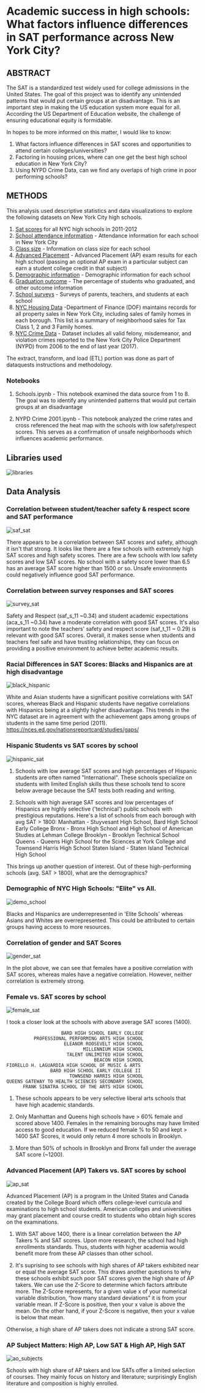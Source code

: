# Academic success in high schools: What factors influence differences in SAT performance across New York City?

## ABSTRACT

The SAT is a standardized test widely used for college admissions in the United States. The goal of this project was to identify any unintended patterns that would put certain groups at an disadvantage. This is an important step in making the US education system more equal for all. According the US Department of Education website, the challenge of ensuring educational equity is formidable.

In hopes to be more informed on this matter, I would like to know:

1. What factors influence differences in SAT scores and opportunities to attend certain colleges/universities?
2. Factoring in housing prices, where can one get the best high school education in New York City?
3. Using NYPD Crime Data, can we find any overlaps of high crime in poor performing schools?

## METHODS

This analysis used descriptive statistics and data visualizations to explore the following datasets on New York City high schools.

1. [Sat scores](https://data.cityofnewyork.us/Education/2012-SAT-Results/f9bf-2cp4) for all NYC high schools in 2011-2012
2. [School attendance information](https://data.cityofnewyork.us/Education/School-Attendance-and-Enrollment-Statistics-by-Dis/7z8d-msnt) - Attendance information for each school in New York City
3. [Class size](https://data.cityofnewyork.us/Education/2010-2011-Class-Size-School-level-detail/urz7-pzb3) - Information on class size for each school
4. [Advanced Placement](https://data.cityofnewyork.us/Education/AP-College-Board-2010-School-Level-Results/itfs-ms3e) - Advanced Placement (AP) exam results for each high school (passing an optional AP exam in a particular subject can earn a student college credit in that subject)
5. [Demographic information](https://data.cityofnewyork.us/Education/School-Demographics-and-Accountability-Snapshot-20/ihfw-zy9j) - Demographic information for each school
6. [Graduation outcome](https://data.cityofnewyork.us/Education/Graduation-Outcomes-Classes-Of-2005-2010-School-Le/vh2h-md7a) - The percentage of students who graduated, and other outcome information
7. [School surveys](https://data.cityofnewyork.us/Education/NYC-School-Survey-2011/mnz3-dyi8) - Surveys of parents, teachers, and students at each school
8. [NYC Housing Data](https://dev.socrata.com/foundry/data.cityofnewyork.us/5ebm-myj7) -Department of Finance (DOF) maintains records for all property sales in New York City, including sales of family homes in each borough. This list is a summary of neighborhood sales for Tax Class 1, 2 and 3 Family homes.
9. [NYC Crime Data](https://data.cityofnewyork.us/Public-Safety/NYPD-Complaint-Data-Historic/qgea-i56i/data) - Dataset includes all valid felony, misdemeanor, and violation crimes reported to the New York City Police Department (NYPD) from 2006 to the end of last year (2017).

The extract, transform, and load (ETL) portion was done as part of dataquests instructions and methodology.

### Notebooks

1. Schools.ipynb - This notebook examined the data source from 1 to 8. The goal was to identify any unintended patterns that would put certain groups at an disadvantage

2. NYPD Crime 2001.ipynb - This notebook analyzed the crime rates and cross referenced the heat map with the schools with low safety/respect scores. This serves as a confirmation of unsafe neighborhoods which influences academic performance.


## Libraries used

![libraries](https://github.com/aclao89/NYC_Race-SAT/blob/master/Images/libraries.png)

## Data Analysis

### Correlation between student/teacher safety & respect score and SAT performance

![saf_sat](https://github.com/aclao89/NYC_Race-SAT/blob/master/Images/saf_sat_corr.jpg)

There appears to be a correlation between SAT scores and safety, although it isn't that strong. It looks like there are a few schools with extremely high SAT scores and high safety scores. There are a few schools with low safety scores and low SAT scores. No school with a safety score lower than 6.5 has an average SAT score higher than 1500 or so. Unsafe environments could negatively influence good SAT performance.


### Correlation between survey responses and SAT scores

![survey_sat](https://github.com/aclao89/NYC_Race-SAT/blob/master/Images/survey_sat.jpg)

Safety and Respect (saf_s_11 ~0.34) and student academic expectations (aca_s_11 ~0.34) have a moderate correlation with good SAT scores. It's also important to note the teachers' safety and respect score (saf_t_11 ~ 0.29) is relevant with good SAT scores. Overall, it makes sense when students and teachers feel safe and have trusting relationships, they can focus on providing a positive environment to achieve better academic results.


### Racial Differences in SAT Scores: Blacks and Hispanics are at high disadvantage

![black_hispanic](https://github.com/aclao89/NYC_Race-SAT/blob/master/Images/race_sat.jpg)

White and Asian students have a significant positive correlations with SAT scores, whereas  Black and Hispanic students have negative correlations with Hispanics being at a slightly higher disadvantage. This trends in the NYC dataset are in agreement with the achievement gaps among groups of students in the same time period (2011).  https://nces.ed.gov/nationsreportcard/studies/gaps/


### Hispanic Students vs SAT scores by school

![hispanic_sat](https://github.com/aclao89/NYC_Race-SAT/blob/master/Images/hispanic_sat.PNG)

1. Schools with low average SAT scores and high percentages of Hispanic students are often named "International". These schools specialize on students with limited English skills thus these schools tend to score below average because the SAT tests both reading and writing.


2. Schools with high average SAT scores and low percentages of Hispanics are highly selective ('technical') public schools with prestigious reputations. Here's a list of schools from each borough with avg SAT > 1800:
            Manhattan - Stuyvesant High School, Bard High School Early College
            Bronx - Bronx High School and High School of American Studies at Lehman College
            Brooklyn - Brooklyn Technical School
            Queens - Queens High School for the Sciences at York College and Townsend Harris High School
            Staten Island - Staten Island Technical High School


This brings up another question of interest. Out of these high-performing schools (avg. SAT > 1800), what are the demographics?


### Demographic of NYC High Schools: "Elite" vs All.

![demo_school](https://github.com/aclao89/NYC_Race-SAT/blob/master/Images/demographic_nyc_schools.png)

Blacks and Hispanics are underrepresented in 'Elite Schools' whereas Asians and Whites are overrepresented. This could be attributed to certain groups having access to more resources.


### Correlation of gender and SAT Scores

![gender_sat](https://github.com/aclao89/NYC_Race-SAT/blob/master/Images/gender_sat.jpg)

In the plot above, we can see that females have a positive correlation with SAT scores, whereas males have a negative correlation. However, neither correlation is extremely strong.


### Female vs. SAT scores by school

![female_sat](https://github.com/aclao89/NYC_Race-SAT/blob/master/Images/female_sat.png)

I took a closer look at the schools with above average SAT scores (1400).

                        BARD HIGH SCHOOL EARLY COLLEGE
              PROFESSIONAL PERFORMING ARTS HIGH SCHOOL
                         ELEANOR ROOSEVELT HIGH SCHOOL
                                MILLENNIUM HIGH SCHOOL
                          TALENT UNLIMITED HIGH SCHOOL
                                    BEACON HIGH SCHOOL
    FIORELLO H. LAGUARDIA HIGH SCHOOL OF MUSIC & ARTS
                    BARD HIGH SCHOOL EARLY COLLEGE II
                           TOWNSEND HARRIS HIGH SCHOOL
    QUEENS GATEWAY TO HEALTH SCIENCES SECONDARY SCHOOL
          FRANK SINATRA SCHOOL OF THE ARTS HIGH SCHOOL

1. These schools appears to be very selective liberal arts schools that have high academic standards.

2. Only Manhattan and Queens high schools have > 60% female and scored above 1400. Females in the remaining boroughs may have limited access to good education. If we reduced female  % to 50 and kept > 1400 SAT Scores, it would only return 4 more schools in Brooklyn.

3. More than 50% of schools in Brooklyn and Bronx fall under the average SAT score (~1200).


### Advanced Placement (AP) Takers vs. SAT scores by school

![ap_sat](https://github.com/aclao89/NYC_Race-SAT/blob/master/Images/ap_sat.png)


Advanced Placement (AP) is a program in the United States and Canada created by the College Board which offers college-level curricula and examinations to high school students. American colleges and universities may grant placement and course credit to students who obtain high scores on the examinations.


1. With SAT above 1400, there is a linear correlation between the AP Takers % and SAT scores. Upon more research, the school had high enrollments standards. Thus, students with higher academia would benefit more from these AP classes than other school.


2. It's suprising to see schools with high shares of AP takers exhibited near or equal the average SAT score. This draws another questions to why these schools exhibit such poor SAT scores given the high share of AP takers. We can use the Z-Score to determine which factors attribute more. The Z-Score represents, for a given value x of your numerical variable distribution, “how many standard deviations” it is from your variable mean. If Z-Score is positive, then your x value is above the mean. On the other hand, if your Z-Score is negative, then your x value is below that mean.

Otherwise, a high share of AP takers does not indicate a strong SAT score.


### AP Subject Matters: High AP, Low SAT & High AP, High SAT

![ao_subjects](https://github.com/aclao89/NYC_Race-SAT/blob/master/Images/ap_subject_sat.png)

Schools with high share of AP takers and low SATs offer a limited selection of courses. They mainly focus on history and literature; surprisingly English literature and composition is highly enrolled. 
